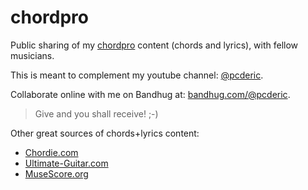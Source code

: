 # chordpro

Public sharing of my [chordpro](https://www.chordpro.org/) content (chords and lyrics), with fellow musicians.

This is meant to complement my youtube channel: [@pcderic](https://www.youtube.com/@pcderic).

Collaborate online with me on Bandhug at: [bandhug.com/@pcderic](https://www.bandhug.com/@pcderic).

> Give and you shall receive! ;-)


Other great sources of chords+lyrics content:
* [Chordie.com](https://www.chordie.com/index.php)
* [Ultimate-Guitar.com](https://www.ultimate-guitar.com/)
* [MuseScore.org](https://musescore.org)
